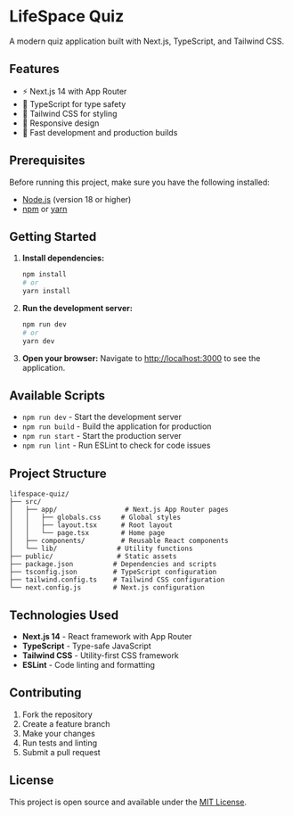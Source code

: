 # LifeSpace Quiz

A modern quiz application built with Next.js, TypeScript, and Tailwind CSS.

## Features

- ⚡ Next.js 14 with App Router
- 🔷 TypeScript for type safety
- 🎨 Tailwind CSS for styling
- 📱 Responsive design
- 🚀 Fast development and production builds

## Prerequisites

Before running this project, make sure you have the following installed:

- [Node.js](https://nodejs.org/) (version 18 or higher)
- [npm](https://www.npmjs.com/) or [yarn](https://yarnpkg.com/)

## Getting Started

1. **Install dependencies:**
   ```bash
   npm install
   # or
   yarn install
   ```

2. **Run the development server:**
   ```bash
   npm run dev
   # or
   yarn dev
   ```

3. **Open your browser:**
   Navigate to [http://localhost:3000](http://localhost:3000) to see the application.

## Available Scripts

- `npm run dev` - Start the development server
- `npm run build` - Build the application for production
- `npm run start` - Start the production server
- `npm run lint` - Run ESLint to check for code issues

## Project Structure

```
lifespace-quiz/
├── src/
│   ├── app/                 # Next.js App Router pages
│   │   ├── globals.css     # Global styles
│   │   ├── layout.tsx      # Root layout
│   │   └── page.tsx        # Home page
│   ├── components/         # Reusable React components
│   └── lib/               # Utility functions
├── public/                # Static assets
├── package.json          # Dependencies and scripts
├── tsconfig.json         # TypeScript configuration
├── tailwind.config.ts    # Tailwind CSS configuration
└── next.config.js        # Next.js configuration
```

## Technologies Used

- **Next.js 14** - React framework with App Router
- **TypeScript** - Type-safe JavaScript
- **Tailwind CSS** - Utility-first CSS framework
- **ESLint** - Code linting and formatting

## Contributing

1. Fork the repository
2. Create a feature branch
3. Make your changes
4. Run tests and linting
5. Submit a pull request

## License

This project is open source and available under the [MIT License](LICENSE).


